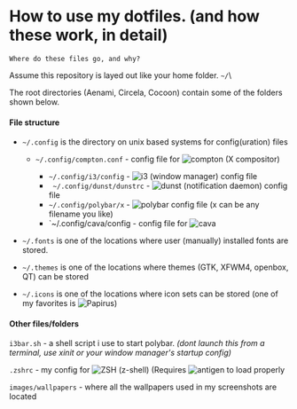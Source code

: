 # How to use my dotfiles. (and how these work, in detail)
 `Where do these files go, and why?`
 
 Assume this repository is layed out like your home folder. `~/`\
 
 The root directories (Aenami, Circela, Cocoon)  contain some of the folders shown below.
  
#### File structure


* `~/.config` is the directory on unix based systems for config(uration) files
  * `~/.config/compton.conf` - config file for ![compton (X compositor)](https://github.com/chjj/compton)

    * `~/.config/i3/config` - ![i3 (window manager)](https://github.com/i3/i3) config file
    * ` ~/.config/dunst/dunstrc` - ![dunst (notification daemon)](https://github.com/dunst-project/dunst) config file
    * `~/.config/polybar/x` - ![polybar](https://github.com/polybar/polybar) config file (x can be any filename you like)
    * `~/.config/cava/config - config file for ![cava](https://github.com/karlstav/cava)
  
* `~/.fonts` is one of the locations where user (manually) installed fonts are stored.

* `~/.themes` is one of the locations where themes (GTK, XFWM4, openbox, QT) can be stored

* `~/.icons` is one of the locations where icon sets can be stored (one of my favorites is ![Papirus](https://github.com/PapirusDevelopmentTeam/papirus-icon-theme))

#### Other files/folders

``i3bar.sh`` - a shell script i use to start polybar. *(dont launch this from a terminal, use xinit or your window manager's startup config)*

`.zshrc` - my config for ![ZSH (z-shell)](https://github.com/zsh-users/zsh) (Requires ![antigen](https://github.com/zsh-users/antigen) to load properly

``images/wallpapers`` - where all the wallpapers used in my screenshots are located
